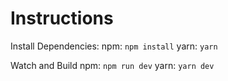 # Instructions

Install Dependencies:
  npm: `npm install`
  yarn: `yarn`

Watch and Build
  npm: `npm run dev`
  yarn: `yarn dev`
